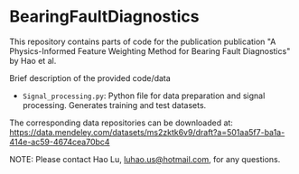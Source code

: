 # BearingFaultDiagnostics
This repository contains parts of code for the publication publication "A Physics-Informed Feature Weighting Method for Bearing Fault Diagnostics" by Hao et al. 



Brief description of the provided code/data


- `Signal_processing.py`:  Python file for data preparation and signal processing. Generates training and test datasets.

The corresponding data repositories can be downloaded at: https://data.mendeley.com/datasets/ms2zktk6v9/draft?a=501aa5f7-ba1a-414e-ac59-4674cea70bc4

NOTE: Please contact Hao Lu, luhao.us@hotmail.com, for any questions. 
